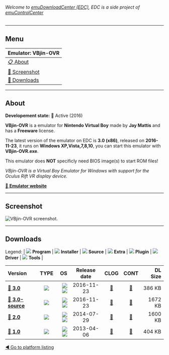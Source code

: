###### Welcome to [emuDownloadCenter (EDC)](https://github.com/PhoenixInteractiveNL/emuDownloadCenter/wiki/), EDC is a side project of [emuControlCenter](https://github.com/PhoenixInteractiveNL/emuControlCenter/wiki/)
***
## Menu
| **Emulator: VBjin-OVR** |
|:---------|
| [:clipboard: About](#about) |
| [:sunrise: Screenshot](#screenshot) |
| [:floppy_disk: Downloads](#downloads) |
***
## About
**Developement state:** :large_blue_circle: Active (2016)

**VBjin-OVR** is a emulator for **Nintendo Virtual Boy** made by **Jay Mattis** and has a **Freeware** license.

The latest version of the emulator on EDC is **3.0 (x86)**, released on **2016-11-23**, it runs on **Windows XP,Vista,7,8,10**, you can start this emulator with **VBjin-OVR.exe**.

This emulator does **NOT** specificly need BIOS image(s) to start ROM files!

_VBjin-OVR is a Virtual Boy Emulator for Windows with support for the Oculus Rift VR display device._

[:link: **Emulator website**](https://github.com/braindx/vbjin-ovr)
***
## Screenshot
![](https://raw.githubusercontent.com/PhoenixInteractiveNL/emuDownloadCenter/master/hooks/vbjin-ovr/emulator_screen_01.jpg "VBjin-OVR screenshot.")
***
## Downloads
Legend:
| ![](https://raw.githubusercontent.com/wiki/PhoenixInteractiveNL/emuDownloadCenter/images_misc/icon_program_24.png) **Program** | 
![](https://raw.githubusercontent.com/wiki/PhoenixInteractiveNL/emuDownloadCenter/images_misc/icon_installer_24.png) **Installer** | 
![](https://raw.githubusercontent.com/wiki/PhoenixInteractiveNL/emuDownloadCenter/images_misc/icon_source_code_24.png) **Source** | 
![](https://raw.githubusercontent.com/wiki/PhoenixInteractiveNL/emuDownloadCenter/images_misc/icon_extra_24.png) **Extra** | 
![](https://raw.githubusercontent.com/wiki/PhoenixInteractiveNL/emuDownloadCenter/images_misc/icon_plugin_24.png) **Plugin** | 
![](https://raw.githubusercontent.com/wiki/PhoenixInteractiveNL/emuDownloadCenter/images_misc/icon_driver_24.png) **Driver** | 
![](https://raw.githubusercontent.com/wiki/PhoenixInteractiveNL/emuDownloadCenter/images_misc/icon_tools_24.png) **Tools** | 
 
| Version | TYPE | OS | Release date | CLOG | CONT | DL Size |
|:--------|:----:|---:|:------------:|:----:|:----:|--------:|
| [:floppy_disk: **3.0**](https://github.com/PhoenixInteractiveNL/edc-repo0006/raw/master/vbjin-ovr/3.0.7z) | ![](https://raw.githubusercontent.com/wiki/PhoenixInteractiveNL/emuDownloadCenter/images_misc/icon_program_24.png) | ![](https://raw.githubusercontent.com/wiki/PhoenixInteractiveNL/emuDownloadCenter/images_misc/logo_windows_24.png)![](https://raw.githubusercontent.com/wiki/PhoenixInteractiveNL/emuDownloadCenter/images_misc/icon_32-bit_24.png) | 2016-11-23 | [:page_facing_up:](https://github.com/PhoenixInteractiveNL/edc-repo0006/blob/master/vbjin-ovr/3.0_changelog.txt) | [:mag_right:](https://github.com/PhoenixInteractiveNL/edc-repo0006/blob/master/vbjin-ovr/3.0_contents.txt) | 386 KB |
| [:floppy_disk: **3.0-source**](https://github.com/PhoenixInteractiveNL/edc-repo0006/raw/master/vbjin-ovr/3.0-source.7z) | ![](https://raw.githubusercontent.com/wiki/PhoenixInteractiveNL/emuDownloadCenter/images_misc/icon_source_code_24.png) | ![](https://raw.githubusercontent.com/wiki/PhoenixInteractiveNL/emuDownloadCenter/images_misc/logo_windows_24.png)![](https://raw.githubusercontent.com/wiki/PhoenixInteractiveNL/emuDownloadCenter/images_misc/icon_32-bit_24.png) | 2016-11-23 | [:page_facing_up:](https://github.com/PhoenixInteractiveNL/edc-repo0006/blob/master/vbjin-ovr/3.0-source_changelog.txt) | [:mag_right:](https://github.com/PhoenixInteractiveNL/edc-repo0006/blob/master/vbjin-ovr/3.0-source_contents.txt) | 1672 KB |
| [:floppy_disk: **2.0**](https://github.com/PhoenixInteractiveNL/edc-repo0006/raw/master/vbjin-ovr/2.0.7z) | ![](https://raw.githubusercontent.com/wiki/PhoenixInteractiveNL/emuDownloadCenter/images_misc/icon_program_24.png) | ![](https://raw.githubusercontent.com/wiki/PhoenixInteractiveNL/emuDownloadCenter/images_misc/logo_windows_24.png)![](https://raw.githubusercontent.com/wiki/PhoenixInteractiveNL/emuDownloadCenter/images_misc/icon_32-bit_24.png) | 2014-07-29 | [:page_facing_up:](https://github.com/PhoenixInteractiveNL/edc-repo0006/blob/master/vbjin-ovr/2.0_changelog.txt) | [:mag_right:](https://github.com/PhoenixInteractiveNL/edc-repo0006/blob/master/vbjin-ovr/2.0_contents.txt) | 1600 KB |
| [:floppy_disk: **1.0**](https://github.com/PhoenixInteractiveNL/edc-repo0006/raw/master/vbjin-ovr/1.0.7z) | ![](https://raw.githubusercontent.com/wiki/PhoenixInteractiveNL/emuDownloadCenter/images_misc/icon_program_24.png) | ![](https://raw.githubusercontent.com/wiki/PhoenixInteractiveNL/emuDownloadCenter/images_misc/logo_windows_24.png)![](https://raw.githubusercontent.com/wiki/PhoenixInteractiveNL/emuDownloadCenter/images_misc/icon_32-bit_24.png) | 2013-04-06 | [:page_facing_up:](https://github.com/PhoenixInteractiveNL/edc-repo0006/blob/master/vbjin-ovr/1.0_changelog.txt) | [:mag_right:](https://github.com/PhoenixInteractiveNL/edc-repo0006/blob/master/vbjin-ovr/1.0_contents.txt) | 404 KB |

[:arrow_backward: Go to platform listing](https://github.com/PhoenixInteractiveNL/emuDownloadCenter/wiki/EDC-Platform-List)
